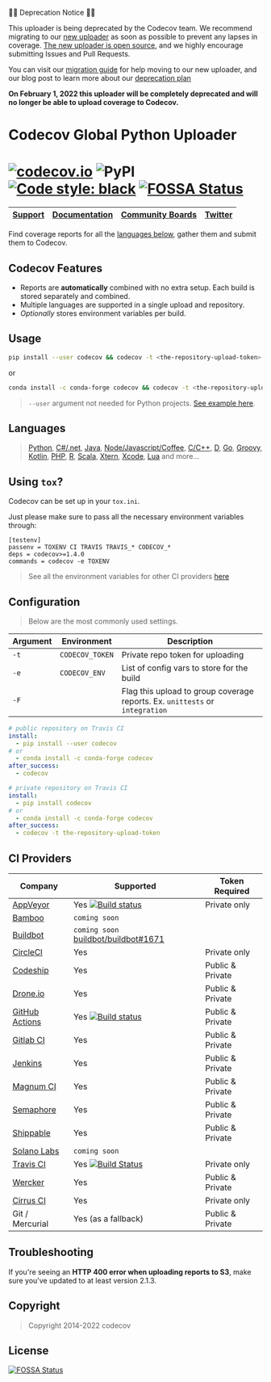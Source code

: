 🚨🚨 Deprecation Notice 🚨🚨

This uploader is being deprecated by the Codecov team. We recommend migrating to our [new uploader](https://docs.codecov.com/docs/codecov-uploader) as soon as possible to prevent any lapses in coverage. [The new uploader is open source](https://github.com/codecov/uploader), and we highly encourage submitting Issues and Pull Requests.

You can visit our [migration guide](https://docs.codecov.com/docs/deprecated-uploader-migration-guide#python-uploader) for help moving to our new uploader, and our blog post to learn more about our [deprecation plan](https://about.codecov.io/blog/codecov-uploader-deprecation-plan/)

**On February 1, 2022 this uploader will be completely deprecated and will no longer be able to upload coverage to Codecov.**

# Codecov Global Python Uploader

[![codecov.io](https://codecov.io/github/codecov/codecov-python/coverage.svg?branch=master)](https://codecov.io/github/codecov/codecov-python)
![PyPI](https://img.shields.io/pypi/v/codecov)
[![Code style: black](https://img.shields.io/badge/code%20style-black-000000.svg)](https://github.com/psf/black)
[![FOSSA Status](https://app.fossa.com/api/projects/git%2Bgithub.com%2Fcodecov%2Fcodecov-python.svg?type=shield)](https://app.fossa.com/projects/git%2Bgithub.com%2Fcodecov%2Fcodecov-python?ref=badge_shield)
=======
| [Support][1] | [Documentation][2] | [Community Boards][3] | [Twitter][4] |
| ------------ | ------------------ | --------------------- | ------------ |

Find coverage reports for all the [languages below](#languages), gather them and submit them to Codecov.

## Codecov Features
- Reports are **automatically** combined with no extra setup. Each build is stored separately and combined.
- Multiple languages are supported in a single upload and repository.
- *Optionally* stores environment variables per build.


## Usage

```sh
pip install --user codecov && codecov -t <the-repository-upload-token>
```
or
```sh
conda install -c conda-forge codecov && codecov -t <the-repository-upload-token>
```
> `--user` argument not needed for Python projects. [See example here](https://github.com/codecov/example-python).

## Languages
> [Python](https://github.com/codecov/example-python), [C#/.net](https://github.com/codecov/example-csharp), [Java](https://github.com/codecov/example-java), [Node/Javascript/Coffee](https://github.com/codecov/example-node),
> [C/C++](https://github.com/codecov/example-c), [D](https://github.com/codecov/example-d), [Go](https://github.com/codecov/example-go), [Groovy](https://github.com/codecov/example-groovy), [Kotlin](https://github.com/codecov/example-kotlin),
> [PHP](https://github.com/codecov/example-php), [R](https://github.com/codecov/example-r), [Scala](https://github.com/codecov/example-scala), [Xtern](https://github.com/codecov/example-xtend), [Xcode](https://github.com/codecov/example-xcode), [Lua](https://github.com/codecov/example-lua) and more...

## Using `tox`?

Codecov can be set up in your `tox.ini`.

Just please make sure to pass all the necessary environment variables through:

```
[testenv]
passenv = TOXENV CI TRAVIS TRAVIS_* CODECOV_*
deps = codecov>=1.4.0
commands = codecov -e TOXENV
```
> See all the environment variables for other CI providers [here](https://github.com/codecov/codecov-python/blob/master/codecov/__init__.py#L254-L468)


## Configuration

> Below are the most commonly used settings.

| Argument |   Environment   |                                                                    Description                                                                     |
| -------- | --------------- | -------------------------------------------------------------------------------------------------------------------------------------------------- |
| `-t`     | `CODECOV_TOKEN` | Private repo token for uploading                                                                                                                   |
| `-e`     | `CODECOV_ENV`   | List of config vars to store for the build  |
| `-F`     |      | Flag this upload to group coverage reports. Ex. `unittests` or `integration`  |

```yaml
# public repository on Travis CI
install:
  - pip install --user codecov
# or
  - conda install -c conda-forge codecov
after_success:
  - codecov
```

```yaml
# private repository on Travis CI
install:
  - pip install codecov
# or
  - conda install -c conda-forge codecov
after_success:
  - codecov -t the-repository-upload-token
```


## CI Providers
|                       Company                         |                                                                                     Supported                                                                                      |  Token Required  |
| ----------------------------------------------------- | ---------------------------------------------------------------------------------------------------------------------------------------------------------------------------------- | ---------------- |
| [AppVeyor](https://www.appveyor.com/)                 | Yes [![Build status](https://ci.appveyor.com/api/projects/status/sw18lsj7786bw806/branch/master?svg=true)](https://ci.appveyor.com/project/stevepeak/codecov-python/branch/master) | Private only     |
| [Bamboo](https://www.atlassian.com/software/bamboo)   | `coming soon`                                                                                                                                                                      |                  |
| [Buildbot](https://buildbot.net/)                     | `coming soon` [buildbot/buildbot#1671](https://github.com/buildbot/buildbot/pull/1671)                                                                                             |                  |
| [CircleCI](https://circleci.com/)                     | Yes                                                                                                                                                                                | Private only     |
| [Codeship](https://codeship.com/)                     | Yes                                                                                                                                                                                | Public & Private |
| [Drone.io](https://drone.io/)                         | Yes                                                                                                                                                                                | Public & Private |
| [GitHub Actions](https://github.com/features/actions) | Yes [![Build status](https://github.com/codecov/codecov-python/workflows/Python%20package/badge.svg?branch=master)](https://github.com/codecov/codecov-python/actions?query=workflow%3A%22Python+package%22)                                                                                        | Public & Private |
| [Gitlab CI](https://about.gitlab.com/gitlab-ci/)      | Yes                                                                                                                                                                                | Public & Private |
| [Jenkins](https://jenkins-ci.org/)                    | Yes                                                                                                                                                                                | Public & Private |
| [Magnum CI](https://magnum-ci.com/)                   | Yes                                                                                                                                                                                | Public & Private |
| [Semaphore](https://semaphoreci.com/)                 | Yes                                                                                                                                                                                | Public & Private |
| [Shippable](https://www.shippable.com/)               | Yes                                                                                                                                                                                | Public & Private |
| [Solano Labs](https://www.solanolabs.com/)            | `coming soon`                                                                                                                                                                      |                  |
| [Travis CI](https://travis-ci.org/)                   | Yes [![Build Status](https://secure.travis-ci.org/codecov/codecov-python.svg?branch=master)](https://travis-ci.org/codecov/codecov-python)                                         | Private only     |
| [Wercker](http://wercker.com/)                        | Yes                                                                                                                                                                                | Public & Private |
| [Cirrus CI](https://cirrus-ci.org/)                   | Yes                                                                                                                                                                                | Private only     |
| Git / Mercurial                                       | Yes (as a fallback)                                                                                                                                                                | Public & Private |


## Troubleshooting

If you're seeing an **HTTP 400 error when uploading reports to S3**, make sure you've updated to at least version 2.1.3.



[1]: https://codecov.io/support/
[2]: https://docs.codecov.io/
[3]: https://community.codecov.io/
[4]: https://twitter.com/codecov

## Copyright

> Copyright 2014-2022 codecov


## License
[![FOSSA Status](https://app.fossa.com/api/projects/git%2Bgithub.com%2Fcodecov%2Fcodecov-python.svg?type=large)](https://app.fossa.com/projects/git%2Bgithub.com%2Fcodecov%2Fcodecov-python?ref=badge_large)
